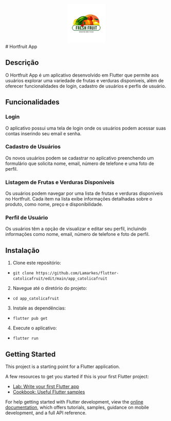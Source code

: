<div align="center">
  <img src="images/logoPrincipal.png" alt="Logo" height="120" width="120">
</div>  
# Hortfruit App

## Descrição
O Hortfruit App é um aplicativo desenvolvido em Flutter que permite aos usuários explorar uma variedade de frutas e verduras disponíveis, além de oferecer funcionalidades de login, cadastro de usuários e perfis de usuário.

## Funcionalidades

### Login
O aplicativo possui uma tela de login onde os usuários podem acessar suas contas inserindo seu email e senha.

### Cadastro de Usuários
Os novos usuários podem se cadastrar no aplicativo preenchendo um formulário que solicita nome, email, número de telefone e uma foto de perfil.

### Listagem de Frutas e Verduras Disponíveis
Os usuários podem navegar por uma lista de frutas e verduras disponíveis no Hortfruit. Cada item na lista exibe informações detalhadas sobre o produto, como nome, preço e disponibilidade.

### Perfil de Usuário
Os usuários têm a opção de visualizar e editar seu perfil, incluindo informações como nome, email, número de telefone e foto de perfil.

## Instalação

1. Clone este repositório:
- `git clone https://github.com/Lamarkes/flutter-catolicafruit/edit/main/app_catolicafruit `
2. Navegue até o diretório do projeto:
- `cd app_catolicafruit`
3. Instale as dependências:
- `flutter pub get`
4. Execute o aplicativo:
- `flutter run`

## Getting Started

This project is a starting point for a Flutter application.

A few resources to get you started if this is your first Flutter project:

- [Lab: Write your first Flutter app](https://docs.flutter.dev/get-started/codelab)
- [Cookbook: Useful Flutter samples](https://docs.flutter.dev/cookbook)

For help getting started with Flutter development, view the
[online documentation](https://docs.flutter.dev/), which offers tutorials,
samples, guidance on mobile development, and a full API reference.
